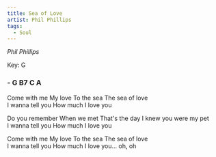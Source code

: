 ```yaml
---
title: Sea of Love
artist: Phil Phillips
tags: 
  - Soul
---
```

*Phil Phillips*

Key: G
### - G B7 C A   

 
Come with me My love To the sea The sea of love  
I wanna tell you How much I love you  

Do you remember When we met That's the day I knew you were my pet  
I wanna tell you How much I love you  

Come with me My love To the sea The sea of love  
I wanna tell you How much I love you... oh, oh  
